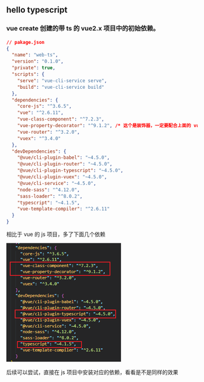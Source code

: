 ## hello typescript
### vue create 创建的带 ts 的 vue2.x 项目中的初始依赖。
```json
// pakage.json
{
  "name": "web-ts",
  "version": "0.1.0",
  "private": true,
  "scripts": {
    "serve": "vue-cli-service serve",
    "build": "vue-cli-service build"
  },
  "dependencies": {
    "core-js": "^3.6.5",
    "vue": "^2.6.11",
    "vue-class-component": "^7.2.3",
    "vue-property-decorator": "^9.1.2", /* 这个是装饰器，一定要配合上面的 vue-class-components 一起才能用 */
    "vue-router": "^3.2.0",
    "vuex": "^3.4.0"
  },
  "devDependencies": {
    "@vue/cli-plugin-babel": "~4.5.0",
    "@vue/cli-plugin-router": "~4.5.0",
    "@vue/cli-plugin-typescript": "~4.5.0",
    "@vue/cli-plugin-vuex": "~4.5.0",
    "@vue/cli-service": "~4.5.0",
    "node-sass": "^4.12.0",
    "sass-loader": "^8.0.2",
    "typescript": "~4.1.5",
    "vue-template-compiler": "^2.6.11"
  }
}
```
相比于 vue 的 js 项目，多了下面几个依赖

![](../../images/vue-ts-pakage.png)

后续可以尝试，直接在 js 项目中安装对应的依赖，看看是不是同样的效果